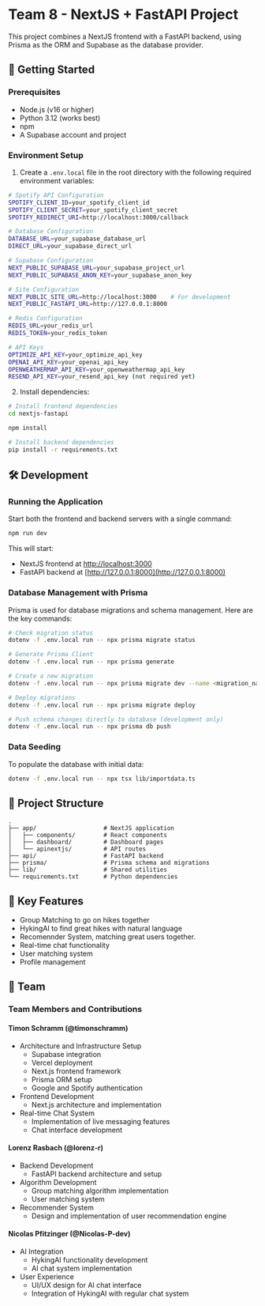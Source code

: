 # Team 8 - NextJS + FastAPI Project

This project combines a NextJS frontend with a FastAPI backend, using Prisma as the ORM and Supabase as the database provider.

## 🚀 Getting Started


### Prerequisites

- Node.js (v16 or higher)
- Python 3.12 (works best)
- npm 
- A Supabase account and project

### Environment Setup

1. Create a `.env.local` file in the root directory with the following required environment variables:

```bash
# Spotify API Configuration
SPOTIFY_CLIENT_ID=your_spotify_client_id
SPOTIFY_CLIENT_SECRET=your_spotify_client_secret
SPOTIFY_REDIRECT_URI=http://localhost:3000/callback

# Database Configuration
DATABASE_URL=your_supabase_database_url
DIRECT_URL=your_supabase_direct_url

# Supabase Configuration
NEXT_PUBLIC_SUPABASE_URL=your_supabase_project_url
NEXT_PUBLIC_SUPABASE_ANON_KEY=your_supabase_anon_key

# Site Configuration
NEXT_PUBLIC_SITE_URL=http://localhost:3000    # For development
NEXT_PUBLIC_FASTAPI_URL=http://127.0.0.1:8000

# Redis Configuration
REDIS_URL=your_redis_url
REDIS_TOKEN=your_redis_token

# API Keys
OPTIMIZE_API_KEY=your_optimize_api_key
OPENAI_API_KEY=your_openai_api_key
OPENWEATHERMAP_API_KEY=your_openweathermap_api_key
RESEND_API_KEY=your_resend_api_key (not required yet)
```

2. Install dependencies:
```bash
# Install frontend dependencies
cd nextjs-fastapi

npm install

# Install backend dependencies
pip install -r requirements.txt
```

## 🛠️ Development

### Running the Application

Start both the frontend and backend servers with a single command:

```bash
npm run dev
```

This will start:
- NextJS frontend at [http://localhost:3000](http://localhost:3000)
- FastAPI backend at [http://127.0.0.1:8000](http://127.0.0.1:8000)

### Database Management with Prisma

Prisma is used for database migrations and schema management. Here are the key commands:

```bash
# Check migration status
dotenv -f .env.local run -- npx prisma migrate status

# Generate Prisma Client
dotenv -f .env.local run -- npx prisma generate

# Create a new migration
dotenv -f .env.local run -- npx prisma migrate dev --name <migration_name>

# Deploy migrations
dotenv -f .env.local run -- npx prisma migrate deploy

# Push schema changes directly to database (development only)
dotenv -f .env.local run -- npx prisma db push
```

### Data Seeding

To populate the database with initial data:

```bash
dotenv -f .env.local run -- npx tsx lib/importdata.ts
```

## 📁 Project Structure

```
.
├── app/                   # NextJS application
│   ├── components/        # React components
│   ├── dashboard/         # Dashboard pages
│   └── apinextjs/         # API routes
├── api/                   # FastAPI backend
├── prisma/                # Prisma schema and migrations
├── lib/                   # Shared utilities
└── requirements.txt       # Python dependencies
```

## 🔑 Key Features
- Group Matching to go on hikes together
- HykingAI to find great hikes with natural language
- Recomennder System, matching great users together.
- Real-time chat functionality
- User matching system
- Profile management


## 👥 Team

### Team Members and Contributions

#### Timon Schramm (@timonschramm)
- Architecture and Infrastructure Setup
  - Supabase integration
  - Vercel deployment
  - Next.js frontend framework
  - Prisma ORM setup
  - Google and Spotify authentication
- Frontend Development
  - Next.js architecture and implementation
- Real-time Chat System
  - Implementation of live messaging features
  - Chat interface development

#### Lorenz Rasbach (@lorenz-r)
- Backend Development
  - FastAPI backend architecture and setup
- Algorithm Development
  - Group matching algorithm implementation
  - User matching system
- Recommender System
  - Design and implementation of user recommendation engine

#### Nicolas Pfitzinger (@Nicolas-P-dev)
- AI Integration
  - HykingAI functionality development
  - AI chat system implementation
- User Experience
  - UI/UX design for AI chat interface
  - Integration of HykingAI with regular chat system


